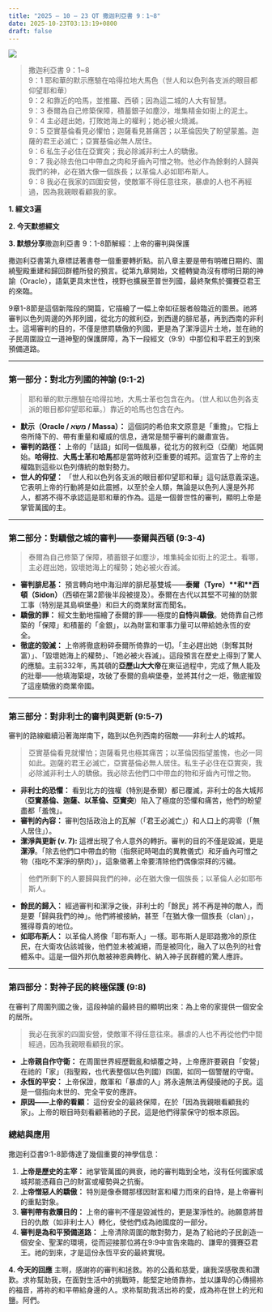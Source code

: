 ```yaml
---
title: "2025 – 10 – 23 QT 撒迦利亞書 9：1~8"
date: 2025-10-23T03:13:19+0800
draft: false
---
```


![](/images/qt.jpg)
> 撒迦利亞書 9：1~8  
> 9：1 耶和華的默示應驗在哈得拉地大馬色（世人和以色列各支派的眼目都仰望耶和華）  
> 9：2 和靠近的哈馬，並推羅、西頓；因為這二城的人大有智慧。  
> 9：3 泰爾為自己修築保障，積蓄銀子如塵沙，堆集精金如街上的泥土。  
> 9：4 主必趕出她，打敗她海上的權利；她必被火燒滅。  
> 9：5 亞實基倫看見必懼怕；迦薩看見甚痛苦；以革倫因失了盼望蒙羞。迦薩的君王必滅亡；亞實基倫必無人居住。  
> 9：6 私生子必住在亞實突；我必除滅非利士人的驕傲。  
> 9：7 我必除去他口中帶血之肉和牙齒內可憎之物。他必作為餘剩的人歸與我們的神，必在猶大像一個族長；以革倫人必如耶布斯人。  
> 9：8 我必在我家的四圍安營，使敵軍不得任意往來，暴虐的人也不再經過，因為我親眼看顧我的家。   



**1. 經文3遍**

**2. 今天默想經文**

**3. 默想分享**撒迦利亞書 9：1-8節解經：上帝的審判與保護



撒迦利亞書第九章標誌著書卷一個重要轉折點。前八章主要是帶有明確日期的、圍繞聖殿重建和歸回群體所發的預言。從第九章開始，文體轉變為沒有標明日期的神諭（Oracle），語氣更具末世性，視野也擴展至普世列國，最終聚焦於彌賽亞君王的來臨。

9章1-8節是這個新階段的開篇，它描繪了一幅上帝如征服者般臨近的圖景。祂將審判以色列周邊的外邦列國，從北方的敘利亞，到西邊的腓尼基，再到西南的非利士。這場審判的目的，不僅是懲罰驕傲的列國，更是為了潔淨這片土地，並在祂的子民周圍設立一道神聖的保護屏障，為下一段經文（9:9）中那位和平君王的到來預備道路。

------



### **第一部分：對北方列國的神諭 (9:1-2)**



> 耶和華的默示應驗在哈得拉地，大馬士革也包含在內。（世人和以色列各支派的眼目都仰望耶和華。）靠近的哈馬也包含在內。

- **默示（Oracle / מַשָּׂא / Massa）：** 這個詞的希伯來文原意是「重擔」。它指上帝所降下的、帶有重量和權威的信息，通常是關乎審判的嚴肅宣告。
- **審判的路徑：** 上帝的「話語」如同一個風暴，從北方的敘利亞（亞蘭）地區開始。**哈得拉**、**大馬士革**和**哈馬**都是當時敘利亞重要的城邦。這宣告了上帝的主權臨到這些以色列傳統的敵對勢力。
- **世人的仰望：** 「世人和以色列各支派的眼目都仰望耶和華」這句話意義深遠。它表明上帝的行動將是如此震撼，以至於全人類，無論是以色列人還是外邦人，都將不得不承認這是耶和華的作為。這是一個普世性的審判，顯明上帝是掌管萬國的主。

------



### **第二部分：對驕傲之城的審判——泰爾與西頓 (9:3-4)**



> 泰爾為自己修築了保障，積蓄銀子如塵沙，堆集純金如街上的泥土。看哪，主必趕出她，毀壞她海上的權勢；她必被火吞滅。

- **審判腓尼基：** 預言轉向地中海沿岸的腓尼基雙城——**泰爾（Tyre）\**和\**西頓（Sidon）**（西頓在第2節後半段被提及）。泰爾在古代以其堅不可摧的防禦工事（特別是其島嶼堡壘）和巨大的商業財富而聞名。
- **驕傲的罪：** 經文生動地描繪了泰爾的罪——極度的**自恃**與**驕傲**。她倚靠自己修築的「保障」和積蓄的「金銀」，以為財富和軍事力量可以帶給她永恆的安全。
- **徹底的毀滅：** 上帝將徹底粉碎泰爾所倚靠的一切。「主必趕出她（剝奪其財富）」、「毀壞她海上的權勢」、「她必被火吞滅」。這段預言在歷史上得到了驚人的應驗。主前332年，馬其頓的**亞歷山大大帝**在東征過程中，完成了無人能及的壯舉——他填海築堤，攻破了泰爾的島嶼堡壘，並將其付之一炬，徹底摧毀了這座驕傲的商業帝國。

------



### **第三部分：對非利士的審判與更新 (9:5-7)**



審判的路線繼續沿著海岸南下，臨到以色列西南的宿敵——非利士人的城邦。

> 亞實基倫看見就懼怕；迦薩看見也極其痛苦；以革倫因指望羞愧，也必一同如此。迦薩的君王必滅亡，亞實基倫必無人居住。私生子必住在亞實突，我必除滅非利士人的驕傲。我必除去他們口中帶血的物和牙齒內可憎之物。

- **非利士的恐懼：** 看到北方的強權（特別是泰爾）都已覆滅，非利士的各大城邦（**亞實基倫、迦薩、以革倫、亞實突**）陷入了極度的恐懼和痛苦，他們的盼望盡都「羞愧」。
- **審判的內容：** 審判包括政治上的瓦解（「君王必滅亡」）和人口上的凋零（「無人居住」）。
- **潔淨與更新 (v. 7):** 這裡出現了令人意外的轉折。審判的目的不僅是毀滅，更是**潔淨**。「除去他們口中帶血的物（指祭祀時喝血的異教儀式）和牙齒內可憎之物（指吃不潔淨的祭肉）」，這象徵著上帝要清除他們偶像崇拜的污穢。

> 他們所剩下的人要歸與我們的神，必在猶大像一個族長；以革倫人必如耶布斯人。

- **餘民的歸入：** 經過審判和潔淨之後，非利士的「餘民」將不再是神的敵人，而是要「歸與我們的神」。他們將被接納，甚至「在猶大像一個族長（clan）」，獲得尊貴的地位。
- **如耶布斯人：** 以革倫人將像「耶布斯人」一樣。耶布斯人是耶路撒冷的原住民，在大衛攻佔該城後，他們並未被滅絕，而是被同化，融入了以色列的社會體系中。這是一個外邦仇敵被神恩典轉化、納入神子民群體的驚人應許。

------



### **第四部分：對神子民的終極保護 (9:8)**



在審判了周圍列國之後，這段神諭的最終目的顯明出來：為上帝的家提供一個安全的居所。

> 我必在我家的四圍安營，使敵軍不得任意往來。暴虐的人也不再從他們中間經過，因為我親眼看顧我的家。

- **上帝親自作守衛：** 在周圍世界經歷戰亂和傾覆之時，上帝應許要親自「安營」在祂的「家」（指聖殿，也代表整個以色列國）四圍，如同一個警醒的守衛。
- **永恆的平安：** 上帝保證，敵軍和「暴虐的人」將永遠無法再侵擾祂的子民。這是一個指向末世的、完全平安的應許。
- **原因——上帝的看顧：** 這份安全的最終保障，在於「因為我親眼看顧我的家」。上帝的眼目時刻看顧著祂的子民，這是他們得蒙保守的根本原因。



### **總結與應用**



撒迦利亞書9:1-8節傳達了幾個重要的神學信息：

1. **上帝是歷史的主宰：** 祂掌管萬國的興衰，祂的審判臨到全地，沒有任何國家或城邦能憑藉自己的財富或權勢與之抗衡。
2. **上帝憎惡人的驕傲：** 特別是像泰爾那樣因財富和權力而來的自恃，是上帝審判的重點對象。
3. **審判帶有救贖目的：** 上帝的審判不僅是毀滅性的，更是潔淨性的。祂願意將昔日的仇敵（如非利士人）轉化，使他們成為祂國度的一部分。
4. **審判是為和平預備道路：** 上帝清除周圍的敵對勢力，是為了給祂的子民創造一個安全、聖潔的環境，從而迎接那位將在9:9中宣告來臨的、謙卑的彌賽亞君王。祂的到來，才是這份永恆平安的最終實現。

**4. 今天的回應**
主啊，感謝祢的審判和拯救。祢的公義和慈愛，讓我深感敬畏和讚歎。求祢幫助我，在面對生活中的挑戰時，能堅定地倚靠祢，並以謙卑的心傳揚祢的福音，將祢的和平帶給身邊的人。求祢幫助我活出祢的愛，成為祢在世上的光和鹽。阿們。

